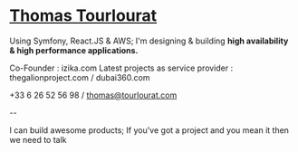 # [Thomas Tourlourat](http://tourlourat.com)

Using Symfony, React.JS & AWS; I'm designing & building **high availability & high performance applications.**

Co-Founder : izika.com
Latest projects as service provider : thegalionproject.com / dubai360.com

+33 6 26 52 56 98 / thomas@tourlourat.com

--

I can build awesome products; If you've got a project and you mean it then we need to talk